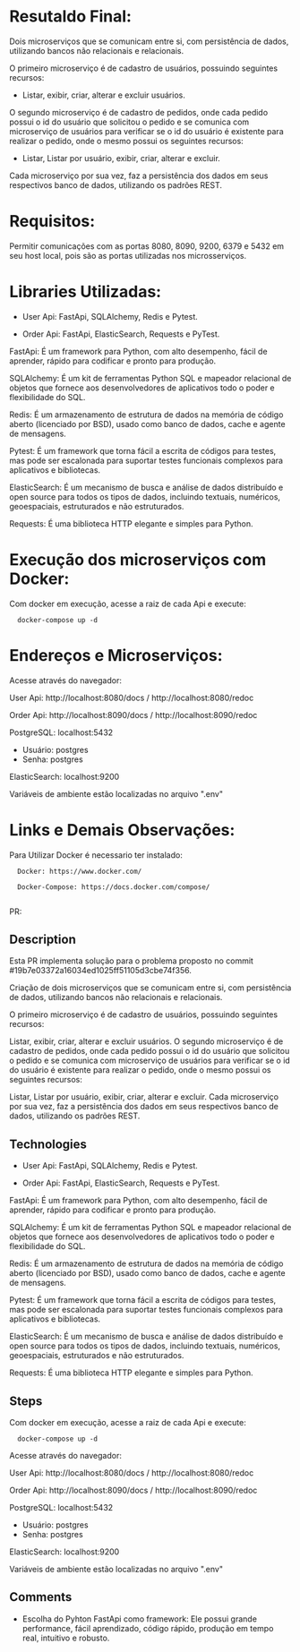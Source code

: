 # Resutaldo Final:

Dois microserviços que se comunicam entre si, com persistência de dados, utilizando bancos não relacionais e relacionais.

O primeiro microserviço é de cadastro de usuários, possuindo seguintes recursos: 

- Listar, exibir, criar, alterar e excluir usuários.

O segundo microserviço é de cadastro de pedidos, onde cada pedido possui o id do usuário que solicitou o pedido e se comunica com microserviço de usuários para verificar se o id do usuário é existente para realizar o pedido, onde o mesmo possui os seguintes recursos:

- Listar, Listar por usuário, exibir, criar, alterar e excluir.

Cada microserviço por sua vez, faz a persistência dos dados em seus respectivos banco de dados, utilizando os padrões REST.

# Requisitos:

Permitir comunicações com as portas 8080, 8090, 9200, 6379 e 5432 em seu host local, pois são as portas utilizadas nos microsserviços.

# Libraries Utilizadas:

- User Api:
  FastApi, SQLAlchemy, Redis e Pytest.

- Order Api:
  FastApi, ElasticSearch, Requests e PyTest.

FastApi: É um framework para Python, com alto desempenho, fácil de aprender, rápido para codificar e pronto para produção.

SQLAlchemy: É um kit de ferramentas Python SQL e mapeador relacional de objetos que fornece aos desenvolvedores de aplicativos todo o poder e flexibilidade do SQL.

Redis: É um armazenamento de estrutura de dados na memória de código aberto (licenciado por BSD), usado como banco de dados, cache e agente de mensagens.

Pytest: É um framework que torna fácil a escrita de códigos para testes, mas pode ser escalonada para suportar testes funcionais complexos para aplicativos e bibliotecas.

ElasticSearch: É um mecanismo de busca e análise de dados distribuído e open source para todos os tipos de dados, incluindo textuais, numéricos, geoespaciais, estruturados e não estruturados.

Requests: É uma biblioteca HTTP elegante e simples para Python.

# Execução dos microserviços com Docker:

Com docker em execução, acesse a raiz de cada Api e execute: 
  
```  
  docker-compose up -d
```

# Endereços e Microserviços:

Acesse através do navegador:

User Api: http://localhost:8080/docs / http://localhost:8080/redoc

Order Api: http://localhost:8090/docs / http://localhost:8090/redoc

PostgreSQL: localhost:5432
- Usuário: postgres
- Senha: postgres

ElasticSearch: localhost:9200

Variáveis de ambiente estão localizadas no arquivo ".env"

# Links e Demais Observações:

Para Utilizar Docker é necessario ter instalado:

```  
  Docker: https://www.docker.com/

  Docker-Compose: https://docs.docker.com/compose/
  
``` 



PR:

## Description

Esta PR implementa solução para o problema proposto no commit #19b7e03372a16034ed1025ff51105d3cbe74f356.

Criação de dois microserviços que se comunicam entre si, com persistência de dados, utilizando bancos não relacionais e relacionais.

O primeiro microserviço é de cadastro de usuários, possuindo seguintes recursos:

Listar, exibir, criar, alterar e excluir usuários.
O segundo microserviço é de cadastro de pedidos, onde cada pedido possui o id do usuário que solicitou o pedido e se comunica com microserviço de usuários para verificar se o id do usuário é existente para realizar o pedido, onde o mesmo possui os seguintes recursos:

Listar, Listar por usuário, exibir, criar, alterar e excluir.
Cada microserviço por sua vez, faz a persistência dos dados em seus respectivos banco de dados, utilizando os padrões REST.

## Technologies

- User Api: FastApi, SQLAlchemy, Redis e Pytest.

- Order Api: FastApi, ElasticSearch, Requests e PyTest.

FastApi: É um framework para Python, com alto desempenho, fácil de aprender, rápido para codificar e pronto para produção.

SQLAlchemy: É um kit de ferramentas Python SQL e mapeador relacional de objetos que fornece aos desenvolvedores de aplicativos todo o poder e flexibilidade do SQL.

Redis: É um armazenamento de estrutura de dados na memória de código aberto (licenciado por BSD), usado como banco de dados, cache e agente de mensagens.

Pytest: É um framework que torna fácil a escrita de códigos para testes, mas pode ser escalonada para suportar testes funcionais complexos para aplicativos e bibliotecas.

ElasticSearch: É um mecanismo de busca e análise de dados distribuído e open source para todos os tipos de dados, incluindo textuais, numéricos, geoespaciais, estruturados e não estruturados.

Requests: É uma biblioteca HTTP elegante e simples para Python.

## Steps

Com docker em execução, acesse a raiz de cada Api e execute: 
  
```  
  docker-compose up -d
```

Acesse através do navegador:

User Api: http://localhost:8080/docs / http://localhost:8080/redoc

Order Api: http://localhost:8090/docs / http://localhost:8090/redoc

PostgreSQL: localhost:5432
- Usuário: postgres
- Senha: postgres

ElasticSearch: localhost:9200

Variáveis de ambiente estão localizadas no arquivo ".env"

## Comments

* Escolha do Pyhton FastApi como framework: Ele possui grande performance, fácil aprendizado, código rápido, produção em tempo real, intuitivo e robusto.
